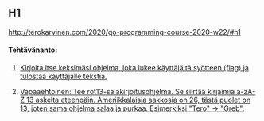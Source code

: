 ## H1

http://terokarvinen.com/2020/go-programming-course-2020-w22/#h1

#### Tehtävänanto:

1. [Kirjoita itse keksimäsi ohjelma, joka lukee käyttäjältä syötteen (flag) ja tulostaa käyttäjälle tekstiä.](flag3.go)

2. [Vapaaehtoinen: Tee rot13-salakirjoitusohjelma. Se siirtää kirjaimia a-zA-Z 13 askelta eteenpäin. Ameriikkalaisia aakkosia on 26, tästä puolet on 13, joten sama ohjelma salaa ja purkaa. Esimerkiksi "Tero" -> "Greb".](rot13.go)
